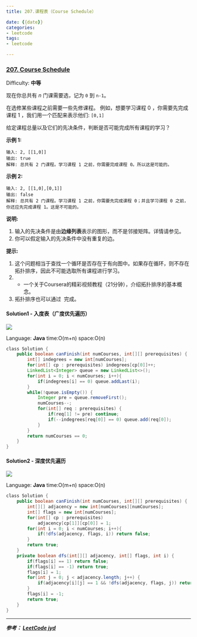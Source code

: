 ```yaml
---
title: 207.课程表（Course Schedule）

date: {{date}}
categories:
- leetcode
tags:
- leetcode

---
```

### [207\. Course Schedule](https://leetcode-cn.com/problems/course-schedule/)

Difficulty: **中等**


现在你总共有 _n_ 门课需要选，记为 `0` 到 `n-1`。

在选修某些课程之前需要一些先修课程。 例如，想要学习课程 0 ，你需要先完成课程 1 ，我们用一个匹配来表示他们: `[0,1]`

给定课程总量以及它们的先决条件，判断是否可能完成所有课程的学习？

**示例 1:**

```
输入: 2, [[1,0]]
输出: true
解释: 总共有 2 门课程。学习课程 1 之前，你需要完成课程 0。所以这是可能的。
```

**示例 2:**

```
输入: 2, [[1,0],[0,1]]
输出: false
解释: 总共有 2 门课程。学习课程 1 之前，你需要先完成​课程 0；并且学习课程 0 之前，你还应先完成课程 1。这是不可能的。
```

**说明:**

1.  输入的先决条件是由**边缘列表**表示的图形，而不是邻接矩阵。详情请参见。
2.  你可以假定输入的先决条件中没有重复的边。

**提示:**

1.  这个问题相当于查找一个循环是否存在于有向图中。如果存在循环，则不存在拓扑排序，因此不可能选取所有课程进行学习。
2.  - 一个关于Coursera的精彩视频教程（21分钟），介绍拓扑排序的基本概念。
3.  拓扑排序也可以通过  完成。


#### Solution1 - 入度表（广度优先遍历）
![](https://pic.leetcode-cn.com/bd2f99fca16bd3a626153945a28ea8a75b151e6404d5525ad30202e19caab05c-Picture2.png)

Language: **Java**
time:O(m+n) space:O(n)
```java
​class Solution {
    public boolean canFinish(int numCourses, int[][] prerequisites) {
        int[] indegrees = new int[numCourses];
        for(int[] cp : prerequisites) indegrees[cp[0]]++;
        LinkedList<Integer> queue = new LinkedList<>();
        for(int i = 0; i < numCourses; i++){
            if(indegrees[i] == 0) queue.addLast(i);
        }
        while(!queue.isEmpty()) {
            Integer pre = queue.removeFirst();
            numCourses--;
            for(int[] req : prerequisites) {
                if(req[1] != pre) continue;
                if(--indegrees[req[0]] == 0) queue.add(req[0]);
            }
        }
        return numCourses == 0;
    }
}

```

#### Solution2 - 深度优先遍历
![](https://pic.leetcode-cn.com/b2d7e9eea81fa4fa3e610a60234b893e18c16b1771ec7d9a15c22a8102b03f4f-Picture5.png)

Language: **Java**
time:O(m+n) space:O(n)
```java
​class Solution {
    public boolean canFinish(int numCourses, int[][] prerequisites) {
        int[][] adjacency = new int[numCourses][numCourses];
        int[] flags = new int[numCourses];
        for(int[] cp : prerequisites)
            adjacency[cp[1]][cp[0]] = 1;
        for(int i = 0; i < numCourses; i++){
            if(!dfs(adjacency, flags, i)) return false;
        }
        return true;
    }
    private boolean dfs(int[][] adjacency, int[] flags, int i) {
        if(flags[i] == 1) return false;
        if(flags[i] == -1) return true;
        flags[i] = 1;
        for(int j = 0; j < adjacency.length; j++) {
            if(adjacency[i][j] == 1 && !dfs(adjacency, flags, j)) return false;
        }
        flags[i] = -1;
        return true;
    }
}

```

---
***参考：
[LeetCode](https://leetcode-cn.com/problems/course-schedule/)
[jyd](https://leetcode-cn.com/problems/course-schedule/solution/course-schedule-tuo-bu-pai-xu-bfsdfsliang-chong-fa/)***

